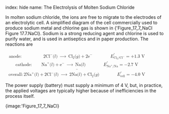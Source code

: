 index: hide
name: The Electrolysis of Molten Sodium Chloride

In molten sodium chloride, the ions are free to migrate to the electrodes of an electrolytic cell. A simplified diagram of the cell commercially used to produce sodium metal and chlorine gas is shown in {'Figure_17_7_NaCl Figure 17.7.NaCl}. Sodium is a strong reducing agent and chlorine is used to purify water, and is used in antiseptics and in paper production. The reactions are

<math xmlns:q="http://cnx.rice.edu/qml/1.0" xmlns:m="http://www.w3.org/1998/Math/MathML" xmlns:bib="http://bibtexml.sf.net/" xmlns:md="http://cnx.rice.edu/mdml" xmlns="http://cnx.rice.edu/cnxml"><mtable columnalign="left"><mtr><mtd><munder accentunder="true"><mtable columnalign="left"><mtr><mtd><mtext>anode:</mtext><mspace width="4.91em"/><mn>2</mn><msup><mtext>Cl</mtext><mtext>−</mtext></msup><mo stretchy="false">(</mo><mi>l</mi><mo stretchy="false">)</mo><mspace width="0.2em"/><mo stretchy="false">⟶</mo><mspace width="0.2em"/><msub><mtext>Cl</mtext><mn>2</mn></msub><mo stretchy="false">(</mo><mi>g</mi><mo stretchy="false">)</mo><mo>+</mo><msup><mtext>2e</mtext><mtext>−</mtext></msup><mspace width="4em"/><msubsup><mi>E</mi><mrow><msub><mrow><mtext>Cl</mtext></mrow><mn>2</mn></msub><mtext>/</mtext><msup><mrow><mtext>Cl</mtext></mrow><mtext>−</mtext></msup></mrow><mo>°</mo></msubsup><mo>=</mo><mtext>+1.3 V</mtext></mtd></mtr><mtr><mtd><mtext>cathode:</mtext><mspace width="2.13em"/><msup><mtext>Na</mtext><mtext>+</mtext></msup><mo stretchy="false">(</mo><mi>l</mi><mo stretchy="false">)</mo><mo>+</mo><msup><mtext>e</mtext><mtext>−</mtext></msup><mspace width="0.2em"/><mo stretchy="false">⟶</mo><mspace width="0.2em"/><mtext>Na</mtext><mo stretchy="false">(</mo><mi>l</mi><mo stretchy="false">)</mo><mspace width="4em"/><msubsup><mi>E</mi><mrow><msup><mrow><mtext>Na</mtext></mrow><mtext>+</mtext></msup><mtext>/Na</mtext></mrow><mo>°</mo></msubsup><mo>=</mo><mtext>−2.7 V</mtext></mtd></mtr></mtable><mo stretchy="true">¯</mo></munder></mtd></mtr><mtr><mtd><mtext>overall:</mtext><mspace width="0.2em"/><mn>2</mn><msup><mtext>Na</mtext><mtext>+</mtext></msup><mo stretchy="false">(</mo><mi>l</mi><mo stretchy="false">)</mo><mo>+</mo><msup><mtext>2Cl</mtext><mtext>−</mtext></msup><mo stretchy="false">(</mo><mi>l</mi><mo stretchy="false">)</mo><mspace width="0.2em"/><mo stretchy="false">⟶</mo><mspace width="0.2em"/><mtext>2Na</mtext><mo stretchy="false">(</mo><mi>l</mi><mo stretchy="false">)</mo><mo>+</mo><msub><mtext>Cl</mtext><mn>2</mn></msub><mo stretchy="false">(</mo><mi>g</mi><mo stretchy="false">)</mo><mspace width="4em"/><msubsup><mi>E</mi><mrow><mtext>cell</mtext></mrow><mo>°</mo></msubsup><mo>=</mo><mtext>−4.0 V</mtext></mtd></mtr></mtable></math>

The power supply (battery) must supply a minimum of 4 V, but, in practice, the applied voltages are typically higher because of inefficiencies in the process itself.


{image:'Figure_17_7_NaCl}
        
